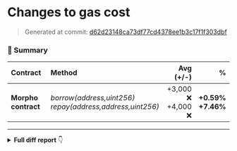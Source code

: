 # Changes to gas cost

> Generated at commit: [d62d23148ca73df77cd4378ee1b3c17f1f303dbf](/Rubilmax/foundry-gas-diff/commit/d62d23148ca73df77cd4378ee1b3c17f1f303dbf)

### 🧾 Summary

| Contract | Method | Avg (+/-) | % |
|:-|:-|-:|-:|
| **Morpho contract** | _borrow(address,uint256)_<br />_repay(address,address,uint256)_ | +3,000 ❌<br />+4,000 ❌ | **+0.59%**<br />**+7.46%** |
---

<details>
<summary><strong>Full diff report</strong> 👇</summary>
<br />

| Contract | Deployment Cost (+/-) | Method | Min (+/-) | % | Avg (+/-) | % | Median (+/-) | % | Max (+/-) | % | # Calls (+/-) |
|:-|-:|:-|-:|-:|-:|-:|-:|-:|-:|-:|-:|
| **Morpho contract** | 3,381,129&nbsp;(0) | _borrow(address,uint256)_<br />_repay(address,address,uint256)_ | 13,703&nbsp;(0)<br />8,542&nbsp;(0) | **0.00%**<br />**0.00%** | 511,848&nbsp;(+3,000)<br />57,644&nbsp;(+4,000) | **+0.59%**<br />**+7.46%** | 398,171&nbsp;(0)<br />11,007&nbsp;(0) | **0.00%**<br />**0.00%** | 1,084,878&nbsp;(0)<br />200,020&nbsp;(0) | **0.00%**<br />**0.00%** | 331&nbsp;(0)<br />4&nbsp;(0) |
</details>
